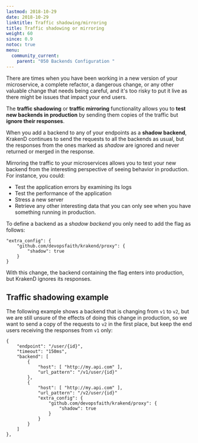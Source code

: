 ```yaml
---
lastmod: 2018-10-29
date: 2018-10-29
linktitle: Traffic shadowing/mirroring
title: Traffic shadowing or mirroring
weight: 60
since: 0.9
notoc: true
menu:
  community_current:
    parent: "050 Backends Configuration "
---
```

There are times when you have been working in a new version of your microservice, a complete refactor, a dangerous change, or any other valuable change that needs being careful, and it's too risky to put it live as there might be issues that impact your end users.

The **traffic shadowing** or **traffic mirroring** functionality allows you to **test new backends in production** by sending them copies of the traffic but **ignore their responses**.

When you add a backend to any of your endpoints as a **shadow backend**, KrakenD continues to send the requests to all the backends as usual, but the responses from the ones marked as *shadow* are ignored and never returned or merged in the response.

Mirroring the traffic to your microservices allows you to test your new backend from the interesting perspective of seeing behavior in production. For instance, you could:

- Test the application errors by examining its logs
- Test the performance of the application
- Stress a new server
- Retrieve any other interesting data that you can only see when you have something running in production.

To define a backend as a *shadow backend* you only need to add the flag as follows:

    "extra_config": {
        "github.com/devopsfaith/krakend/proxy": {
            "shadow": true
        }
    }

With this change, the backend containing the flag enters into production, but KrakenD ignores its responses.

## Traffic shadowing example
The following example shows a backend that is changing from `v1` to `v2`, but we are still unsure of the effects of doing this change in production, so we want to send a copy of the requests to `v2` in the first place, but keep the end users receiving the responses from `v1` only:

    {
        "endpoint": "/user/{id}",
        "timeout": "150ms",
        "backend": [
            {
                "host": [ "http://my.api.com" ],
                "url_pattern": "/v1/user/{id}"
            },
            {
                "host": [ "http://my.api.com" ],
                "url_pattern": "/v2/user/{id}"
                "extra_config": {
                    "github.com/devopsfaith/krakend/proxy": {
                        "shadow": true
                    }
                }
            }
        ]
    },